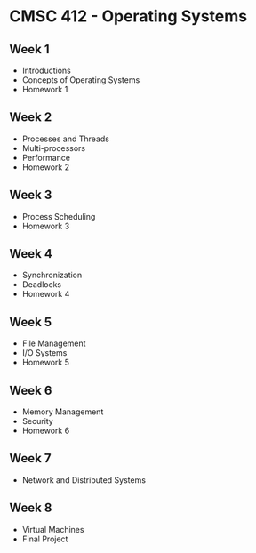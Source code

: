# CMSC 412 - Operating Systems

## Week 1
- Introductions
- Concepts of Operating Systems
- Homework 1
## Week 2
- Processes and Threads
- Multi-processors
- Performance
- Homework 2
## Week 3 
- Process Scheduling 
- Homework 3
## Week 4 
- Synchronization
- Deadlocks
- Homework 4
## Week 5 
- File Management
- I/O Systems
- Homework 5
## Week 6 
- Memory Management
- Security
- Homework 6
## Week 7 
- Network and Distributed Systems
## Week 8
- Virtual Machines
- Final Project
